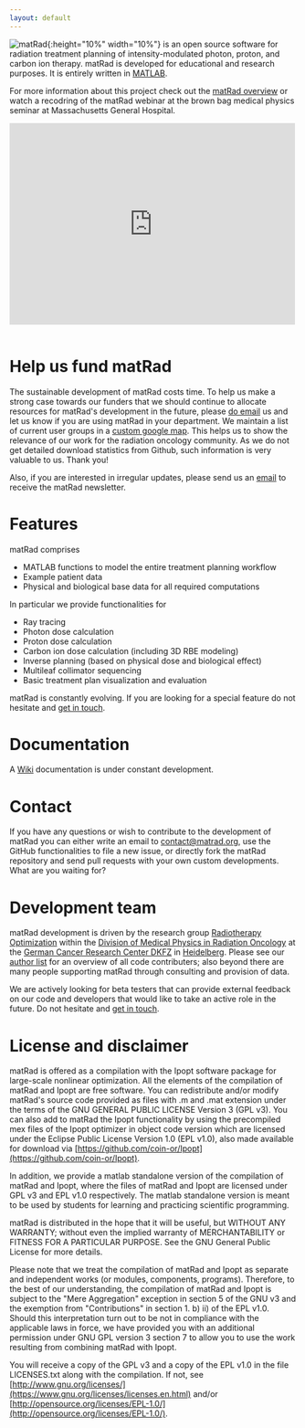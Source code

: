 ```yaml
---
layout: default
---
```


![matRad](https://rawgit.com/wiki/e0404/matRad/images/matrad_blank.svg){:height="10%" width="10%"} is an open source software for radiation treatment planning of intensity-modulated photon, proton, and carbon ion therapy. matRad is developed for educational and research purposes. It is entirely written in [MATLAB](http://www.mathworks.com/products/matlab).

For more information about this project check out the [matRad overview](https://github.com/e0404/matRad/wiki/documents/matRad.pdf) or watch a recodring of the matRad webinar at the brown bag medical physics seminar at Massachusetts General Hospital.

<iframe width="500" height="353" src="https://www.youtube.com/embed/40_n7BIqLdw" frameborder="0" allow="accelerometer; autoplay; clipboard-write; encrypted-media; gyroscope; picture-in-picture" allowfullscreen></iframe>
&nbsp;

Help us fund matRad
========

The sustainable development of matRad costs time. To help us make a strong case towards our funders that we should continue to allocate resources for matRad's development in the future, please <a id="writeEmail" href="mailto:contact@matrad.org?Subject=We use matRad at ..." target="_top">do email</a> us and let us know if you are using matRad in your department. We maintain a list of current user groups in a <a id="gotoMap" href="https://drive.google.com/open?id=1nG8_pE0RR5j1lp2iLLeBCeuwrO0&usp=sharing">custom google map</a>. This helps us to show the relevance of our work for the radiation oncology community. As we do not get detailed download statistics from Github, such information is very valuable to us. Thank you!

Also, if you are interested in irregular updates, please send us an <a href="mailto:contact@matrad.org?Subject=matRad newsletter" target="_top">email</a> to receive the matRad newsletter.

Features
========

matRad comprises

* MATLAB functions to model the entire treatment planning workflow
* Example patient data
* Physical and biological base data for all required computations

In particular we provide functionalities for

* Ray tracing
* Photon dose calculation
* Proton dose calculation
* Carbon ion dose calculation (including 3D RBE modeling)
* Inverse planning (based on physical dose and biological effect)
* Multileaf collimator sequencing
* Basic treatment plan visualization and evaluation

matRad is constantly evolving. If you are looking for a special feature do not hesitate and <a href="mailto:contact@matrad.org?Subject=matRad" target="_top">get in touch</a>.

Documentation
========

A [Wiki](https://github.com/e0404/matRad/wiki) documentation is under constant development.

Contact
========
If you have any questions or wish to contribute to the development of matRad you can either write an email to <a href="mailto:contact@matrad.org">contact@matrad.org</a>, use the GitHub functionalities to file a new issue, or directly fork the matRad repository and send pull requests with your own custom developments. What are you waiting for?

Development team
========
matRad development is driven by the research group [Radiotherapy Optimization](https://www.dkfz.de/en/medphys/optimization_algorithms/optimization_algorithms.html) within the [Division of Medical Physics in Radiation Oncology](https://www.dkfz.de/en/medphys/) at the [German Cancer Research Center DKFZ](https://www.dkfz.de/en/index.html) in [Heidelberg](https://www.google.de/maps/place/German+Cancer+Research+Center/@49.41023,8.6730541,5129m/data=!3m1!1e3!4m5!3m4!1s0x4797c12f081fefc5:0x21c080e0d5b438c8!8m2!3d49.4144184!4d8.6719509?hl=en). Please see our [author list](https://github.com/e0404/matRad/blob/master/AUTHORS.txt) for an overview of all code contributers; also beyond there are many people supporting matRad through consulting and provision of data.

We are actively looking for beta testers that can provide external feedback on our code and developers that would like to take an active role in the future. Do not hesitate and <a href="mailto:contact@matrad.org?Subject=matRad" target="_top">get in touch</a>.

License and disclaimer
========
matRad is offered as a compilation with the Ipopt software package for large-scale nonlinear optimization. All the elements of the compilation of matRad and Ipopt are free software. You can redistribute and/or modify matRad's source code provided as files with .m and .mat extension under the terms of the GNU GENERAL PUBLIC LICENSE Version 3 (GPL v3). You can also add to matRad the Ipopt functionality by using the precompiled mex files of the Ipopt optimizer in object code version which are licensed under the Eclipse Public License Version 1.0 (EPL v1.0), also made available for download via [https://github.com/coin-or/Ipopt](https://github.com/coin-or/Ipopt).

In addition, we provide a matlab standalone version of the compilation of matRad and Ipopt, where the files of matRad and Ipopt are licensed under GPL v3 and EPL v1.0 respectively. The matlab standalone version is meant to be used by students for learning and practicing scientific programming.

matRad is distributed in the hope that it will be useful, but WITHOUT ANY WARRANTY; without even the implied warranty of MERCHANTABILITY or FITNESS FOR A PARTICULAR PURPOSE. See the GNU General Public License for more details.

Please note that we treat the compilation of matRad and Ipopt as separate and independent works (or modules, components, programs). Therefore, to the best of our understanding, the compilation of matRad and Ipopt is subject to the "Mere Aggregation" exception in section 5 of the GNU v3 and the exemption from "Contributions" in section 1. b) ii) of the EPL v1.0. Should this interpretation turn out to be not in compliance with the applicable laws in force, we have provided you with an additional permission under GNU GPL version 3 section 7 to allow you to use the work resulting from combining matRad with Ipopt.

You will receive a copy of the GPL v3 and a copy of the EPL v1.0 in the file LICENSES.txt along with the compilation. If not, see [http://www.gnu.org/licenses/](https://www.gnu.org/licenses/licenses.en.html) and/or [http://opensource.org/licenses/EPL-1.0/](http://opensource.org/licenses/EPL-1.0/).







